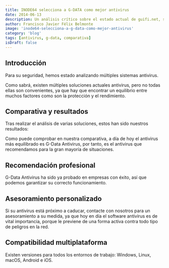 ```yaml
---
title: INODE64 selecciona a G-DATA como mejor antivirus
date: 2014-06-13
description: Un análisis crítico sobre el estado actual de guifi.net, sus desafíos y propuestas para mejorar esta red libre y colaborativa.
author: Francisco Javier Félix Belmonte
image: 'inode64-selecciona-a-g-data-como-mejor-antivirus'
category: 'blog'
tags: [antivirus, g-data, comparativa]
isDraft: false
---
```


## Introducción

Para su seguridad, hemos estado analizando múltiples sistemas antivirus.

Como sabrá, existen múltiples soluciones actuales antivirus, pero no todas ellas son convenientes, ya que hay que
encontrar un equilibrio entre muchos factores como son la protección y el rendimiento.

## Comparativa y resultados

Tras realizar el análisis de varias soluciones, estos han sido nuestros resultados:

Como puede comprobar en nuestra comparativa, a día de hoy el antivirus más equilibrado es G-Data Antivirus, por tanto,
es el antivirus que recomendamos para la gran mayoría de situaciones.

## Recomendación profesional

G-Data Antivirus ha sido ya probado en empresas con éxito, así que podemos garantizar su correcto funcionamiento.

## Asesoramiento personalizado

Si su antivirus está próximo a caducar, contacte con nosotros para un asesoramiento a su medida, ya que hoy en día el
software antivirus es de vital importancia, porque le previene de una forma activa contra todo tipo de peligros en la
red.

## Compatibilidad multiplataforma

Existen versiones para todos los entornos de trabajo: Windows, Linux, macOS, Android e iOS.

